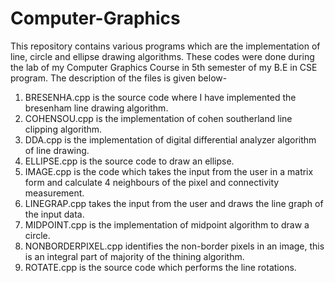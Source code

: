 # Computer-Graphics
This repository contains various programs which are the implementation of line, circle and ellipse drawing algorithms. These codes were done during the lab of my Computer Graphics Course in 5th semester of my B.E in CSE program. 
The description of the files is given below-
1) BRESENHA.cpp is the source code where I have implemented the bresenham line drawing algorithm.
2) COHENSOU.cpp is the implementation of cohen southerland line clipping algorithm.
3) DDA.cpp is the implementation of digital differential analyzer algorithm of line drawing.
4) ELLIPSE.cpp is the source code to draw an ellipse.
5) IMAGE.cpp is the code which takes the input from the user in a matrix form and calculate 4 neighbours of the pixel and connectivity measurement.
6) LINEGRAP.cpp takes the input from the user and draws the line graph of the input data.
7) MIDPOINT.cpp is the implementation of midpoint algorithm to draw a circle.
8) NONBORDERPIXEL.cpp identifies the non-border pixels in an image, this is an integral part of majority of the thining algorithm.
9) ROTATE.cpp is the source code which performs the line rotations.
